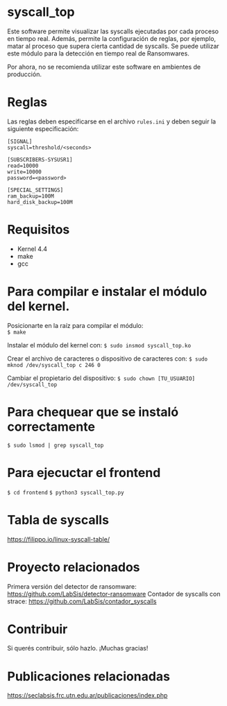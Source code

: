 # syscall_top
Este software permite visualizar las syscalls ejecutadas por cada proceso en tiempo real. Además, permite la configuración de reglas, por ejemplo, matar al proceso que supera cierta cantidad de syscalls. Se puede utilizar este módulo para la detección en tiempo real de Ransomwares.

Por ahora, no se recomienda utilizar este software en ambientes de producción.

# Reglas
Las reglas deben especificarse en el archivo `rules.ini` y deben seguir la siguiente especificación:
```
[SIGNAL]
syscall=threshold/<seconds>

[SUBSCRIBERS-SYSUSR1]
read=10000
write=10000
password=<password>

[SPECIAL_SETTINGS]
ram_backup=100M
hard_disk_backup=100M
```

# Requisitos
- Kernel 4.4  
- make  
- gcc  

# Para compilar e instalar el módulo del kernel.
Posicionarte en la raíz para compilar el módulo:  
`$ make`

Instalar el módulo del kernel con:
`$ sudo insmod syscall_top.ko`

Crear el archivo de caracteres o dispositivo de caracteres con:
`$ sudo mknod /dev/syscall_top c 246 0`

Cambiar el propietario del dispositivo:
`$ sudo chown [TU_USUARIO] /dev/syscall_top`


# Para chequear que se instaló correctamente
`$ sudo lsmod | grep syscall_top`


# Para ejecuctar el frontend
`$ cd frontend`
`$ python3 syscall_top.py`


# Tabla de syscalls
https://filippo.io/linux-syscall-table/


# Proyecto relacionados
Primera versión del detector de ransomware: https://github.com/LabSis/detector-ransomware
Contador de syscalls con strace: https://github.com/LabSis/contador_syscalls

# Contribuir
Si querés contribuir, sólo hazlo. ¡Muchas gracias!

# Publicaciones relacionadas
https://seclabsis.frc.utn.edu.ar/publicaciones/index.php
